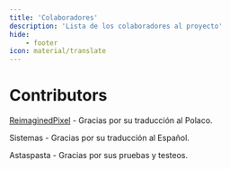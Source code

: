 ```yaml
---
title: 'Colaboradores'
description: 'Lista de los colaboradores al proyecto'
hide:
    - footer
icon: material/translate
---
```


# Contributors

[ReimaginedPixel](https://github.com/ReimaginedPixel) - Gracias por su traducción al Polaco.

Sistemas - Gracias por su traducción al Español.

Astaspasta - Gracias por sus pruebas y testeos.